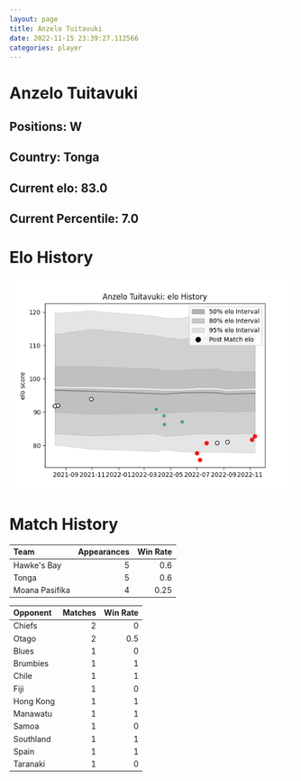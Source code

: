```yaml
---  
layout: page  
title: Anzelo Tuitavuki  
date: 2022-11-15 23:39:27.112566  
categories: player  
---
```

# Anzelo Tuitavuki

## Positions: W

## Country: Tonga

## Current elo: 83.0

## Current Percentile: 7.0

# Elo History


![elo history](history_AnzeloTuitavuki.png)
# Match History


| Team           |   Appearances |   Win Rate |
|:---------------|--------------:|-----------:|
| Hawke's Bay    |             5 |       0.6  |
| Tonga          |             5 |       0.6  |
| Moana Pasifika |             4 |       0.25 |

| Opponent   |   Matches |   Win Rate |
|:-----------|----------:|-----------:|
| Chiefs     |         2 |        0   |
| Otago      |         2 |        0.5 |
| Blues      |         1 |        0   |
| Brumbies   |         1 |        1   |
| Chile      |         1 |        1   |
| Fiji       |         1 |        0   |
| Hong Kong  |         1 |        1   |
| Manawatu   |         1 |        1   |
| Samoa      |         1 |        0   |
| Southland  |         1 |        1   |
| Spain      |         1 |        1   |
| Taranaki   |         1 |        0   |
